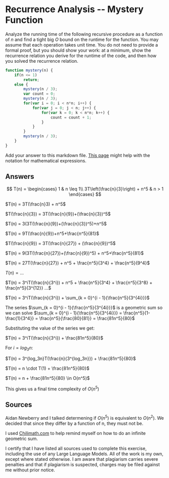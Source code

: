 # Recurrence Analysis -- Mystery Function

Analyze the running time of the following recursive procedure as a function of
$n$ and find a tight big $O$ bound on the runtime for the function. You may
assume that each operation takes unit time. You do not need to provide a formal
proof, but you should show your work: at a minimum, show the recurrence relation
you derive for the runtime of the code, and then how you solved the recurrence
relation.

```javascript
function mystery(n) {
    if(n <= 1)
        return;
    else {
        mystery(n / 3);
        var count = 0;
        mystery(n / 3);
        for(var i = 0; i < n*n; i++) {
            for(var j = 0; j < n; j++) {
                for(var k = 0; k < n*n; k++) {
                    count = count + 1;
                }
            }
        }
        mystery(n / 3);
    }
}
```

Add your answer to this markdown file. [This
page](https://docs.github.com/en/get-started/writing-on-github/working-with-advanced-formatting/writing-mathematical-expressions)
might help with the notation for mathematical expressions.



## Answers

$$ T(n) =
    \begin{cases}
        1 & n \leq 1\\
        3T\left(\frac{n}{3}\right) + n^5 & n > 1
    \end{cases}
$$

$T(n) = 3T(\frac{n}3) + n^5$

$T(\frac{n}{3}) = 3T(\frac{n}{9})+(\frac{n}{3})^5$

$T(n) = 3(3T(\frac{n}{9})+(\frac{n}{3})^5)+n^5$

$T(n) = 9T(\frac{n}{9})+n^5+\frac{n^5}{81}$

$T(\frac{n}{9}) = 3T(\frac{n}{27}) +  (\frac{n}{9})^5$

$T(n) = 9(3T(\frac{n}{27})+(\frac{n}{9})^5) + n^5+\frac{n^5}{81}$

$T(n) = 27T(\frac{n}{27}) + n^5 + \frac{n^5}{3^4} + \frac{n^5}{9^4}$

$T(n) = ...$

$T(n) = 3^iT(\frac{n}{3^i}) + n^5 + \frac{n^5}{3^4} + \frac{n^5}{3^8} + \frac{n^5}{3^{12}} ...$

$T(n) = 3^iT(\frac{n}{3^i}) + \sum_{k = 0}^{i - 1}{\frac{n^5}{3^{4i}}}$

The series $\sum_{k = 0}^{i - 1}{\frac{n^5}{3^{4i}}}$ is a geometric sum so we can solve $\sum_{k = 0}^{i - 1}{\frac{n^5}{3^{4i}}} = \frac{n^5}{1-\frac{1}{3^4}} = \frac{n^5}{\frac{80}{81}} = \frac{81n^5}{80}$

Substituting the value of the series we get:

$T(n) = 3^iT(\frac{n}{3^i}) + \frac{81n^5}{80}$

For $i = log_3n$:

$T(n) = 3^{log_3n}T(\frac{n}{3^{log_3n}}) + \frac{81n^5}{80}$

$T(n) = n \cdot T(1) + \frac{81n^5}{80}$

$T(n) = n + \frac{81n^5}{80} \in O(n^5)$

This gives us a final time complexity of $O(n^5)$


## Sources
Aidan Newberry and I talked determening if $O(n^5)$ is equivalent to $O(n^2)$. We decided that since they differ by a function of n, they must not be.

I used [Chilimath.com](https://www.chilimath.com/lessons/advanced-algebra/infinite-geometric-series-formula/) to help remind myself on how to do an infinite geometric sum.

I certify that I have listed all sources used to complete this exercise, including the use of any Large Language Models. All of the work is my own, except where stated otherwise. I am aware that plagiarism carries severe penalties and that if plagiarism is suspected, charges may be filed against me without prior notice.

